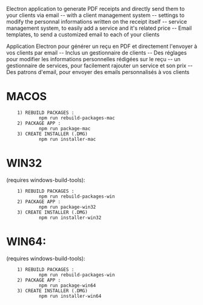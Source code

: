 Electron application to generate PDF receipts and directly send them to your clients via email
-- with a client management system
-- settings to modify the personnal informations written on the receipt itself
-- service management system, to easily add a service and it's related price
-- Email templates, to send a customized email to each of your clients


Application Electron pour générer un reçu en PDF et directement l'envoyer à vos clients par email
-- Inclus un gestionnaire de clients
-- Des réglages pour modifier les informations personnelles rédigées sur le reçu
-- un gestionnaire de services, pour facilement rajouter un service et son prix
-- Des patrons d'email, pour envoyer des emails personnalisés à vos clients

# MACOS 
        1) REBUILD PACKAGES :
                npm run rebuild-packages-mac
        2) PACKAGE APP :
                npm run package-mac
        3) CREATE INSTALLER (.DMG)
                npm run installer-mac

# WIN32
(requires windows-build-tools):

        1) REBUILD PACKAGES :
                npm run rebuild-packages-win
        2) PACKAGE APP :
                npm run package-win32
        3) CREATE INSTALLER (.DMG)
                npm run installer-win32

# WIN64:
(requires windows-build-tools):

        1) REBUILD PACKAGES :
                npm run rebuild-packages-win
        2) PACKAGE APP :
                npm run package-win64
        3) CREATE INSTALLER (.DMG)
                npm run installer-win64
